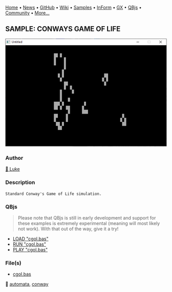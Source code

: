 [Home](https://qb64.com) • [News](../../news.md) • [GitHub](https://github.com/QB64Official/qb64) • [Wiki](https://github.com/QB64Official/qb64/wiki) • [Samples](../../samples.md) • [InForm](../../inform.md) • [GX](../../gx.md) • [QBjs](../../qbjs.md) • [Community](../../community.md) • [More...](../../more.md)

## SAMPLE: CONWAYS GAME OF LIFE

![screenshot.png](img/screenshot.png)

### Author

[🐝 Luke](../luke.md) 

### Description

```text
Standard Conway's Game of Life simulation.
```

### QBjs

> Please note that QBjs is still in early development and support for these examples is extremely experimental (meaning will most likely not work). With that out of the way, give it a try!

* [LOAD "cgol.bas"](https://v6p9d9t4.ssl.hwcdn.net/html/5963335/index.html?src=https://qb64.com/samples/conways-game-of-life/src/cgol.bas)
* [RUN "cgol.bas"](https://v6p9d9t4.ssl.hwcdn.net/html/5963335/index.html?mode=auto&src=https://qb64.com/samples/conways-game-of-life/src/cgol.bas)
* [PLAY "cgol.bas"](https://v6p9d9t4.ssl.hwcdn.net/html/5963335/index.html?mode=play&src=https://qb64.com/samples/conways-game-of-life/src/cgol.bas)

### File(s)

* [cgol.bas](src/cgol.bas)

🔗 [automata](../automata.md), [conway](../conway.md)
